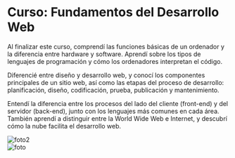 
# Curso: Fundamentos del Desarrollo Web

 Al finalizar este curso, comprendí las funciones básicas de un ordenador y la diferencia entre hardware y software. Aprendí sobre los tipos de lenguajes de programación y cómo los ordenadores interpretan el código.
  
 Diferencié entre diseño y desarrollo web, y conocí los componentes principales de un sitio web, así como las etapas del proceso de desarrollo: planificación, diseño, codificación, prueba, publicación y mantenimiento.

 Entendí la diferencia entre los procesos del lado del cliente (front-end) y del servidor (back-end), junto con los lenguajes más comunes en cada área. También aprendí a distinguir entre la World Wide Web e Internet, y descubrí cómo la nube facilita el desarrollo web. 

![foto2](/01-module/catur1.png)  
![foto](/01-module/captura1.png) 
